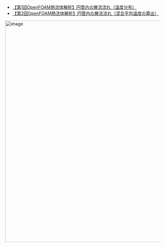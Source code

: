 - [【第1回OpenFOAM熱流体解析】円管内の層流流れ（温度分布）](【第1回OpenFOAM熱流体解析】円管内の層流流れ（温度分布）)
- [【第2回OpenFOAM熱流体解析】円管内の層流流れ（混合平均温度の算出）](https://takun-physics.net/18241/)

<img width="1280" height="720" alt="image" src="https://github.com/user-attachments/assets/e5f8274c-30dc-41e3-81ea-dd4686814260" />

